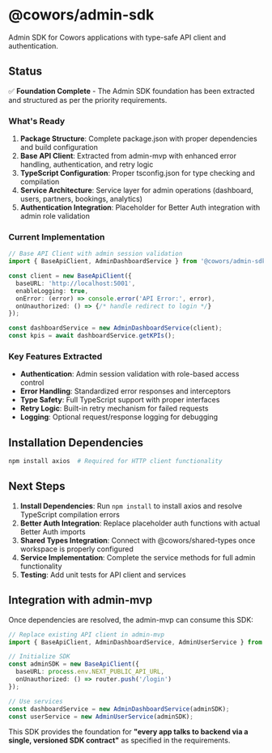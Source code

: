 # @cowors/admin-sdk

Admin SDK for Cowors applications with type-safe API client and authentication.

## Status

✅ **Foundation Complete** - The Admin SDK foundation has been extracted and structured as per the priority requirements.

### What's Ready

1. **Package Structure**: Complete package.json with proper dependencies and build configuration
2. **Base API Client**: Extracted from admin-mvp with enhanced error handling, authentication, and retry logic
3. **TypeScript Configuration**: Proper tsconfig.json for type checking and compilation
4. **Service Architecture**: Service layer for admin operations (dashboard, users, partners, bookings, analytics)
5. **Authentication Integration**: Placeholder for Better Auth integration with admin role validation

### Current Implementation

```typescript
// Base API Client with admin session validation
import { BaseApiClient, AdminDashboardService } from '@cowors/admin-sdk';

const client = new BaseApiClient({
  baseURL: 'http://localhost:5001',
  enableLogging: true,
  onError: (error) => console.error('API Error:', error),
  onUnauthorized: () => {/* handle redirect to login */}
});

const dashboardService = new AdminDashboardService(client);
const kpis = await dashboardService.getKPIs();
```

### Key Features Extracted

- **Authentication**: Admin session validation with role-based access control
- **Error Handling**: Standardized error responses and interceptors  
- **Type Safety**: Full TypeScript support with proper interfaces
- **Retry Logic**: Built-in retry mechanism for failed requests
- **Logging**: Optional request/response logging for debugging

## Installation Dependencies

```bash
npm install axios  # Required for HTTP client functionality
```

## Next Steps

1. **Install Dependencies**: Run `npm install` to install axios and resolve TypeScript compilation errors
2. **Better Auth Integration**: Replace placeholder auth functions with actual Better Auth imports
3. **Shared Types Integration**: Connect with @cowors/shared-types once workspace is properly configured
4. **Service Implementation**: Complete the service methods for full admin functionality
5. **Testing**: Add unit tests for API client and services

## Integration with admin-mvp

Once dependencies are resolved, the admin-mvp can consume this SDK:

```typescript
// Replace existing API client in admin-mvp
import { BaseApiClient, AdminDashboardService, AdminUserService } from '@cowors/admin-sdk';

// Initialize SDK
const adminSDK = new BaseApiClient({
  baseURL: process.env.NEXT_PUBLIC_API_URL,
  onUnauthorized: () => router.push('/login')
});

// Use services
const dashboardService = new AdminDashboardService(adminSDK);
const userService = new AdminUserService(adminSDK);
```

This SDK provides the foundation for **"every app talks to backend via a single, versioned SDK contract"** as specified in the requirements.